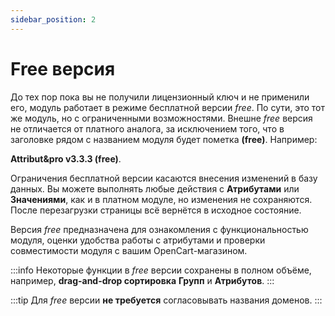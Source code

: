 ```yaml
---
sidebar_position: 2
---
```


# Free версия

До тех пор пока вы не получили лицензионный ключ и не применили его, модуль работает в режиме бесплатной версии _free_. По сути, это тот же модуль, но с ограниченными возможностями. Внешне _free_ версия не отличается от платного аналога, за исключением того, что в заголовке рядом с названием модуля будет пометка **(free)**. Например:

**Attribut&pro v3.3.3 (free)**.

Ограничения бесплатной версии касаются внесения изменений в базу данных. Вы можете выполнять любые действия с **Атрибутами** или **Значениями**, как и в платном модуле, но изменения не сохраняются. После перезагрузки страницы всё вернётся в исходное состояние.

Версия _free_ предназначена для ознакомления с функциональностью модуля, оценки удобства работы с атрибутами и проверки совместимости модуля с вашим OpenCart-магазином.

:::info
Некоторые функции в _free_ версии сохранены в полном объёме, например, **drag-and-drop сортировка** **Групп** и **Атрибутов**.
:::

:::tip
Для _free_ версии **не требуется** согласовывать названия доменов.
:::
